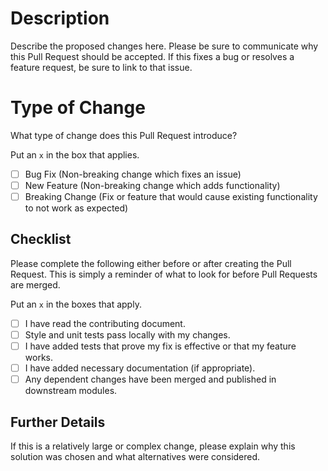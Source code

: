 # Description

Describe the proposed changes here. Please be sure to communicate why this Pull Request should be accepted. If this fixes a bug or resolves a feature request, be sure to link to that issue.

# Type of Change

What type of change does this Pull Request introduce?

Put an `x` in the box that applies.

- [ ] Bug Fix (Non-breaking change which fixes an issue)
- [ ] New Feature (Non-breaking change which adds functionality)
- [ ] Breaking Change (Fix or feature that would cause existing functionality to not work as expected)

## Checklist

Please complete the following either before or after creating the Pull Request. This is simply a reminder of what to look for before Pull Requests are merged.

Put an `x` in the boxes that apply.

- [ ] I have read the contributing document.
- [ ] Style and unit tests pass locally with my changes.
- [ ] I have added tests that prove my fix is effective or that my feature works.
- [ ] I have added necessary documentation (if appropriate).
- [ ] Any dependent changes have been merged and published in downstream modules.

## Further Details

If this is a relatively large or complex change, please explain why this solution was chosen and what alternatives were considered.
